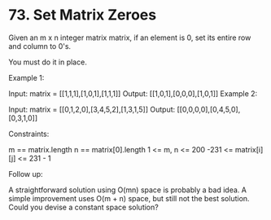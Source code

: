 # 73. Set Matrix Zeroes

Given an m x n integer matrix matrix, if an element is 0, set its entire row and column to 0's.

You must do it in place.

 

Example 1:


Input: matrix = [[1,1,1],[1,0,1],[1,1,1]]
Output: [[1,0,1],[0,0,0],[1,0,1]]
Example 2:


Input: matrix = [[0,1,2,0],[3,4,5,2],[1,3,1,5]]
Output: [[0,0,0,0],[0,4,5,0],[0,3,1,0]]
 

Constraints:

m == matrix.length
n == matrix[0].length
1 <= m, n <= 200
-231 <= matrix[i][j] <= 231 - 1
 

Follow up:

A straightforward solution using O(mn) space is probably a bad idea.
A simple improvement uses O(m + n) space, but still not the best solution.
Could you devise a constant space solution?
